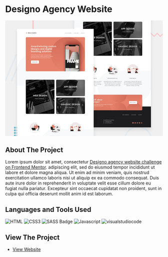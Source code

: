 # Designo Agency Website

![](./assets/preview.jpg)

## About The Project

Lorem ipsum dolor sit amet, consectetur [Designo agency website challenge on Frontend Mentor](https://www.frontendmentor.io/challenges/designo-multipage-website-G48K6rfUT). adipiscing elit, sed do eiusmod tempor incididunt ut labore et dolore magna aliqua. Ut enim ad minim veniam, quis nostrud exercitation ullamco laboris nisi ut aliquip ex ea commodo consequat. Duis aute irure dolor in reprehenderit in voluptate velit esse cillum dolore eu fugiat nulla pariatur. Excepteur sint occaecat cupidatat non proident, sunt in culpa qui officia deserunt mollit anim id est laborum.

## Languages and Tools Used
![HTML](https://img.shields.io/badge/HTML5-E34F26?style=flat-square&logo=html5&logoColor=white) ![CSS3](https://img.shields.io/badge/CSS3-1572B6?style=flat-square&logo=css3&logoColor=white) ![SASS Badge](https://img.shields.io/badge/Sass-CC6699?style=flat-square&logo=sass&logoColor=white) ![Javascript](https://img.shields.io/badge/Javascript-FFCC00?style=flat-square&labelColor=FFCC00&logo=javascript&logoColor=white) ![visualstudiocode](https://img.shields.io/badge/visualstudiocode-007ACC?style=flat-square&labelColor=007ACC&logo=visualstudiocode&logoColor=white)



## View The Project

- [View Website](https://zz83.github.io/designo-multi-page-website/)